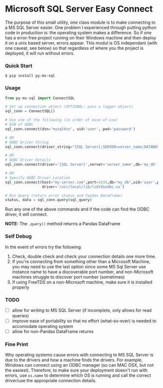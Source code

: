 # Microsoft SQL Server Easy Connect
The purpose of this small utility, one class module is to make connecting to a MS SQL Server easier. One problem I experienced through putting python code in production is: the operating system makes a difference. So if one has a error-free project running on their Windows machine and then deploy it on a unix based server, errors appear. This modul is OS independant (with one caveat, see below) so that regardless of where you the project is deployed, it will run without errors. 

### Quick Start
```
$ pip install py-ms-sql
```

### Usage
```python
from py-ms-sql import ConnectSQL

# Set up connection object (OPTIONAL: pass a logger object)
sql_conn = ConnectSQL()

# Use one of the following (in order of ease-of-use)
# DSN of ODBC
sql_conn.connect(dsn='mysqldsn', uid='user', pwd='password')

# OR
# ODBC Driver String
sql_conn.connect(driver_string="{SQL Server};SERVER=server_name;DATABASE=my_db;UID=user;PWD=password")

# OR
# ODBC Driver Details
sql_conn.connect(driver='{SQL Server}',server='server_name',db='my_db',uid='user',pwd='password')

# OR
# Specify ODBC Driver Location
sql_conn.connect(host="my-server.com",port=1433,db="my_db",uid='user',pwd=password,tds_version=7.3
                 driver='/usr/local/lib/libtdsodbc.so')

# Run Query (return error status and Pandas DataFrame)
status, data = sql_conn.query(sql_query)
```

Run any one of the above commands and if the code can find the ODBC driver, it will connect.

**NOTE:** The `.query()` method returns a Pandas DataFrame 

### Self Debug
In the event of errors try the following:
1. Check, double check and check your connection details one more time.
1. If you're connecting from something other than a Microsoft Machine, you may need to use the last option since some MS Sql Server use instance name to have a discoverable port number, and non-Microsoft machines struggle to discover port number (sometimes)
1. If using FreeTDS on a non-Microsoft machine, make sure it is installed properly 

### TODO
- [ ] allow for *writing* to MS SQL Server (if incomplete, only allows for read queries)
- [ ] improve ease of portability so that no effort (what-so-ever) is needed to accomodate operating system
- [ ] allow for non-Pandas DataFrame returns

### Fine Print
Why operating systems cause errors with connecting to MS SQL Server is due to the drivers and how a machine finds the drivers. For example, Windows can connect using an ODBC manager (so can MAC OSX, but not the easiest). Therefore, to make sure your deployment doesn't run with errors, use `os.name` to determine which OS is running and call the correct driver/use the appropriate connection details.
